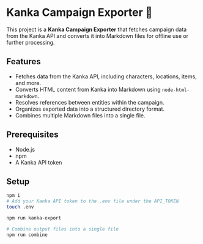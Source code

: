 # Kanka Campaign Exporter 🚀

This project is a **Kanka Campaign Exporter** that fetches campaign data from the Kanka API and converts it into 
Markdown files for offline use or further processing.

## Features

- Fetches data from the Kanka API, including characters, locations, items, and more.
- Converts HTML content from Kanka into Markdown using `node-html-markdown`.
- Resolves references between entities within the campaign.
- Organizes exported data into a structured directory format.
- Combines multiple Markdown files into a single file.

## Prerequisites

- Node.js
- npm
- A Kanka API token

## Setup

```bash
npm i
# Add your Kanka API token to the .env file under the API_TOKEN
touch .env

npm run kanka-export

# Combine output files into a single file
npm run combine
```